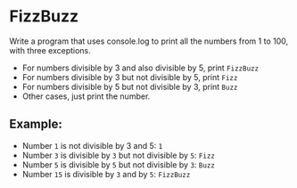 # FizzBuzz

Write a program that uses console.log to print all the numbers from 1 to 100, with three exceptions. 
  - For numbers divisible by 3 and also divisible by 5, print `FizzBuzz`
  - For numbers divisible by 3 but not divisible by 5, print `Fizz`
  - For numbers divisible by 5 but not divisible by 3, print `Buzz`
  - Other cases, just print the number.

## Example:
  - Number `1` is not divisible by 3 and 5: `1`
  - Number `3` is divisible by `3` but not divisible by `5`: `Fizz`
  - Number `5` is divisible by `5` but not divisible by `3`: `Buzz`
  - Number `15` is divisible by `3` and by `5`: `FizzBuzz`

